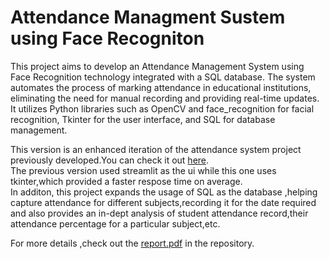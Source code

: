 <h1>Attendance Managment Sustem using Face Recogniton</h1>

This project aims to develop an Attendance Management System using Face Recognition technology integrated with a SQL database. The system automates the process of marking attendance in educational institutions, eliminating the need for manual recording and providing real-time updates. It utilizes Python libraries such as OpenCV and face_recognition for facial recognition, Tkinter for the user interface, and SQL for database management.

This version is an enhanced iteration of the attendance system project previously developed.You can check it out [here](https://github.com/KavishS12/Attendance-using-Face-Recognition).<br>
The previous version used streamlit as the ui while this one uses tkinter,which provided a faster respose time on average.<br>In additon, this project expands the usage of SQL as the database ,helping capture attendance for different subjects,recording it for the date required and also provides an in-dept analysis of student attendance record,their attendance percentage for a particular subject,etc.

For more details ,check out the [report.pdf](https://github.com/KavishS12/Attendance-using-Face-Recognition-with-tkinter/blob/main/Report.pdf) in the repository.
